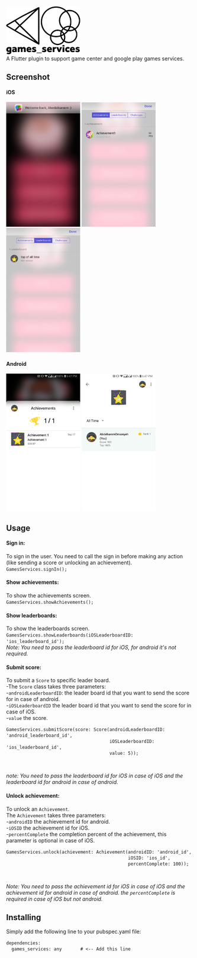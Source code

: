 <img src="https://github.com/Abedalkareem/games_services/raw/master/logo.png" width="200"/> <br>
A Flutter plugin to support game center and google play games services.

## Screenshot
#### iOS
<img src="https://raw.githubusercontent.com/Abedalkareem/games_services/master/screenshots/screenshot1.png" width="200"/> <img src="https://raw.githubusercontent.com/Abedalkareem/games_services/master/screenshots/screenshot2.png" width="200"/> <img src="https://raw.githubusercontent.com/Abedalkareem/games_services/master/screenshots/screenshot3.png" width="200"/> <br>
#### Android
<img src="https://raw.githubusercontent.com/Abedalkareem/games_services/master/screenshots/screenshot4.png" width="200"/> <img src="https://raw.githubusercontent.com/Abedalkareem/games_services/master/screenshots/screenshot5.png" width="200"/> <br>

## Usage
#### Sign in:
To sign in the user. You need to call the sign in before 
making any action (like sending a score or unlocking an achievement). <br>
``` GamesServices.signIn(); ```

#### Show achievements:
To show the achievements screen. <br>
``` GamesServices.showAchievements(); ```

#### Show leaderboards:
To show the leaderboards screen. <br>
``` GamesServices.showLeaderboards(iOSLeaderboardID: 'ios_leaderboard_id'); ``` <br>
*Note: You need to pass the leaderboard id for iOS, for android it's not required.*

#### Submit score:
To submit a ```Score``` to specific leader board.<br>
-The ```Score``` class takes three parameters:<br>
-```androidLeaderboardID```: the leader board id that you want to send the score for in case of android.<br>
-```iOSLeaderboardID``` the leader board id that you want to send the score for in case of iOS.<br>
-```value``` the score.<br>

```
GamesServices.submitScore(score: Score(androidLeaderboardID: 'android_leaderboard_id',
                                       iOSLeaderboardID: 'ios_leaderboard_id',
                                       value: 5));
``` 
<br>

*note: You need to pass the leaderboard id for iOS in case of iOS and the leaderboard id for android in case of android.*

#### Unlock achievement:
To unlock an ```Achievement```. <br>
The ```Achievement``` takes three parameters: <br>
-```androidID``` the achievement id for android. <br>
-```iOSID``` the achievement id for iOS. <br>
-```percentComplete``` the completion percent of the achievement, this parameter is optional in case of iOS. <br>

```
GamesServices.unlock(achievement: Achievement(androidID: 'android_id',
                                              iOSID: 'ios_id',
                                              percentComplete: 100)); 
``` 
<br>

*Note: You need to pass the achievement id for iOS in case of iOS and the achievement id for android in case of android.
the ```percentComplete``` is required in case of iOS but not android.*

## Installing
Simply add the following line to your pubspec.yaml file:
```
dependencies:
  games_services: any       # <-- Add this line
```
